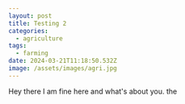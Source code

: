 ```yaml
---
layout: post
title: Testing 2
categories:
  - agriculture
tags:
  - farming
date: 2024-03-21T11:18:50.532Z
image: /assets/images/agri.jpg
---
```

H﻿ey there I am fine here and what's about you. the
